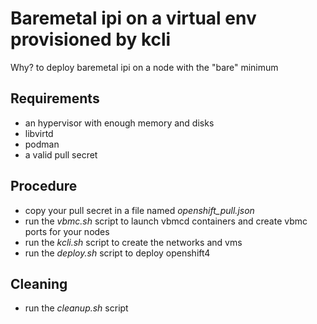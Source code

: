 # Baremetal ipi on a virtual env provisioned by kcli

Why? to deploy baremetal ipi on a node with the "bare" minimum

## Requirements

- an hypervisor with enough memory and disks
- libvirtd
- podman
- a valid pull secret

## Procedure

- copy your pull secret in a file named *openshift_pull.json*
- run the *vbmc.sh* script to launch vbmcd containers and create vbmc ports for your nodes
- run the *kcli.sh* script to create the networks and vms
- run the *deploy.sh* script to deploy openshift4 

## Cleaning

- run the *cleanup.sh* script
